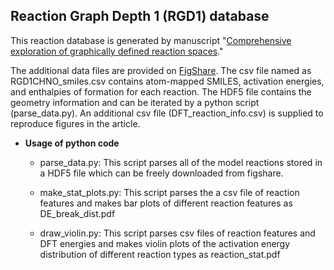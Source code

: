 ## Reaction Graph Depth 1 (RGD1) database
This reaction database is generated by manuscript "[Comprehensive exploration of graphically defined reaction spaces](https://chemrxiv.org/engage/chemrxiv/article-details/6377f78974b7b66185035734)."

The additional data files are provided on [FigShare](https://figshare.com/articles/dataset/model_reaction_database/21066901). The csv file named as RGD1CHNO_smiles.csv contains atom-mapped SMILES, activation energies, and enthalpies of formation for each reaction. The HDF5 file contains the geometry information and can be iterated by a python script (parse\_data.py). An additional csv file (DFT_reaction_info.csv) is supplied to reproduce figures in the article.

* **Usage of python code**
    - parse\_data.py: This script parses all of the model reactions stored in a HDF5 file which can be freely downloaded from figshare.

    - make\_stat\_plots.py: This script parses the a csv file of reaction features and makes bar plots of different reaction features as DE\_break\_dist.pdf

    - draw\_violin.py: This script parses csv files of reaction features and DFT energies and makes violin plots of the activation energy distribution of different reaction types as reaction\_stat.pdf
